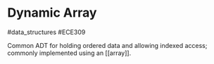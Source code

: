 # Dynamic Array
#data_structures #ECE309 

Common ADT for holding ordered data and allowing indexed access; commonly implemented using an [[array]].